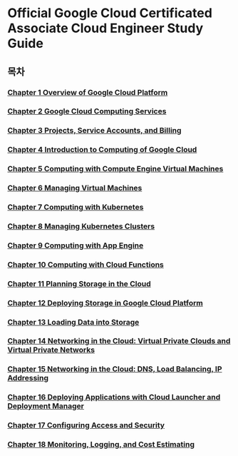 # Official Google Cloud Certificated Associate Cloud Engineer Study Guide

## 목차

### [Chapter 1 Overview of Google Cloud Platform](Chapter_1.md)

### [Chapter 2 Google Cloud Computing Services](Chapter_2.md)  

### [Chapter 3 Projects, Service Accounts, and Billing](Chapter_3.md)  

### [Chapter 4 Introduction to Computing of Google Cloud](Chapter_4.md)  
### [Chapter 5 Computing with Compute Engine Virtual Machines](Chapter_5.md)  

### [Chapter 6 Managing Virtual Machines](Chapter_6.md)  

### [Chapter 7 Computing with Kubernetes](Chapter_7.md)  

### [Chapter 8 Managing Kubernetes Clusters](Chapter_8.md)  

### [Chapter 9 Computing with App Engine](Chapter_9.md)  

### [Chapter 10 Computing with Cloud Functions](Chapter_10.md)  

### [Chapter 11 Planning Storage in the Cloud](Chapter_11.md)  

### [Chapter 12 Deploying Storage in Google Cloud Platform](Chapter_12.md)  

### [Chapter 13 Loading Data into Storage](Chapter_13.md)  

### [Chapter 14 Networking in the Cloud: Virtual Private Clouds and Virtual Private Networks](Chapter_14.md)  

### [Chapter 15 Networking in the Cloud: DNS, Load Balancing, IP Addressing](Chapter_15.md)  

### [Chapter 16 Deploying Applications with Cloud Launcher and Deployment Manager](Chapter_16.md)  

### [Chapter 17 Configuring Access and Security](Chapter_17.md)

### [Chapter 18 Monitoring, Logging, and Cost Estimating](Chapter_18.md)